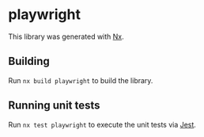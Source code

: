 # playwright

This library was generated with [Nx](https://nx.dev).

## Building

Run `nx build playwright` to build the library.

## Running unit tests

Run `nx test playwright` to execute the unit tests via
[Jest](https://jestjs.io).
